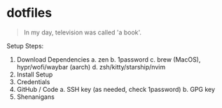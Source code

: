# dotfiles

> In my day, television was called 'a book'.

Setup Steps:

1. Download Dependencies
  a. zen
  b. 1password 
  c. brew (MacOS), hypr/wofi/waybar (aarch)
  d. zsh/kitty/starship/nvim
2. Install Setup
3. Credentials
4. GitHub / Code
  a. SSH key (as needed, check 1password)
  b. GPG key
5. Shenanigans

